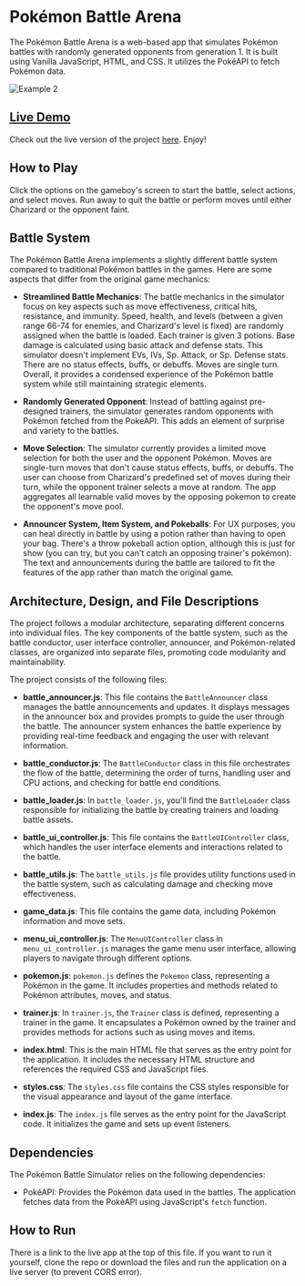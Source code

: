 # Pokémon Battle Arena

The Pokémon Battle Arena is a web-based app that simulates Pokémon battles with randomly generated opponents from generation 1. It is built using Vanilla JavaScript, HTML, and CSS. It utilizes the PokéAPI to fetch Pokémon data.

![Example 2](./screenshots/example1.png)

## [Live Demo](https://marshatlarge.github.io/pokemon-battle-arena/)

Check out the live version of the project [here](https://marshatlarge.github.io/pokemon-battle-arena/). Enjoy!

## How to Play

Click the options on the gameboy's screen to start the battle, select actions, and select moves. Run away to quit the battle or perform moves until either Charizard or the opponent faint.

## Battle System

The Pokémon Battle Arena implements a slightly different battle system compared to traditional Pokémon battles in the games. Here are some aspects that differ from the original game mechanics:

- **Streamlined Battle Mechanics**: The battle mechanics in the simulator focus on key aspects such as move effectiveness, critical hits, resistance, and immunity. Speed, health, and levels (between a given range 66-74 for enemies, and Charizard's level is fixed) are randomly assigned when the battle is loaded. Each trainer is given 3 potions. Base damage is calculated using basic attack and defense stats. This simulator doesn't implement EVs, IVs, Sp. Attack, or Sp. Defense stats. There are no status effects, buffs, or debuffs. Moves are single turn. Overall, it provides a condensed experience of the Pokémon battle system while still maintaining strategic elements.

- **Randomly Generated Opponent**: Instead of battling against pre-designed trainers, the simulator generates random opponents with Pokémon fetched from the PokeAPI. This adds an element of surprise and variety to the battles.

- **Move Selection**: The simulator currently provides a limited move selection for both the user and the opponent Pokémon. Moves are single-turn moves that don't cause status effects, buffs, or debuffs. The user can choose from Charizard's predefined set of moves during their turn, while the opponent trainer selects a move at random. The app aggregates all learnable valid moves by the opposing pokemon to create the opponent's move pool.

- **Announcer System, Item System, and Pokeballs**: For UX purposes, you can heal directly in battle by using a potion rather than having to open your bag. There's a throw pokeball action option, although this is just for show (you can try, but you can't catch an opposing trainer's pokémon). The text and announcements during the battle are tailored to fit the features of the app rather than match the original game.

## Architecture, Design, and File Descriptions

The project follows a modular architecture, separating different concerns into individual files. The key components of the battle system, such as the battle conductor, user interface controller, announcer, and Pokémon-related classes, are organized into separate files, promoting code modularity and maintainability.

The project consists of the following files:

- **battle_announcer.js**: This file contains the `BattleAnnouncer` class manages the battle announcements and updates. It displays messages in the announcer box and provides prompts to guide the user through the battle. The announcer system enhances the battle experience by providing real-time feedback and engaging the user with relevant information.

- **battle_conductor.js**: The `BattleConductor` class in this file orchestrates the flow of the battle, determining the order of turns, handling user and CPU actions, and checking for battle end conditions.

- **battle_loader.js**: In `battle_loader.js`, you'll find the `BattleLoader` class responsible for initializing the battle by creating trainers and loading battle assets.

- **battle_ui_controller.js**: This file contains the `BattleUIController` class, which handles the user interface elements and interactions related to the battle.

- **battle_utils.js**: The `battle_utils.js` file provides utility functions used in the battle system, such as calculating damage and checking move effectiveness.

- **game_data.js**: This file contains the game data, including Pokémon information and move sets.

- **menu_ui_controller.js**: The `MenuUIController` class in `menu_ui_controller.js` manages the game menu user interface, allowing players to navigate through different options.

- **pokemon.js**: `pokemon.js` defines the `Pokemon` class, representing a Pokémon in the game. It includes properties and methods related to Pokémon attributes, moves, and status.

- **trainer.js**: In `trainer.js`, the `Trainer` class is defined, representing a trainer in the game. It encapsulates a Pokémon owned by the trainer and provides methods for actions such as using moves and items.

- **index.html**: This is the main HTML file that serves as the entry point for the application. It includes the necessary HTML structure and references the required CSS and JavaScript files.

- **styles.css**: The `styles.css` file contains the CSS styles responsible for the visual appearance and layout of the game interface.

- **index.js**: The `index.js` file serves as the entry point for the JavaScript code. It initializes the game and sets up event listeners.

## Dependencies

The Pokémon Battle Simulator relies on the following dependencies:

- PokéAPI: Provides the Pokémon data used in the battles. The application fetches data from the PokéAPI using JavaScript's `fetch` function.

## How to Run

There is a link to the live app at the top of this file. If you want to run it yourself, clone the repo or download the files and run the application on a live server (to prevent CORS error).
